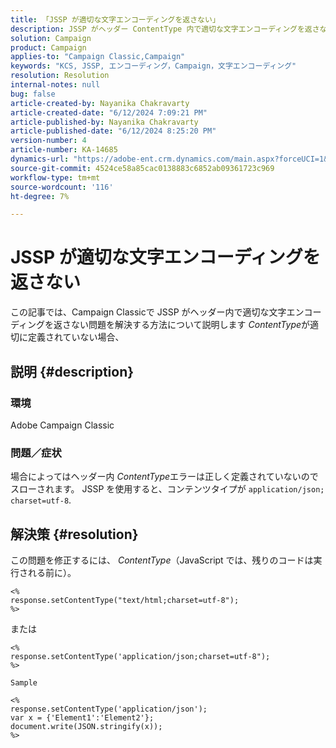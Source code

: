```yaml
---
title: 「JSSP が適切な文字エンコーディングを返さない」
description: JSSP がヘッダー ContentType 内で適切な文字エンコーディングを返さないCampaign Classicの問題を修正する方法を説明します。
solution: Campaign
product: Campaign
applies-to: "Campaign Classic,Campaign"
keywords: "KCS, JSSP, エンコーディング，Campaign，文字エンコーディング"
resolution: Resolution
internal-notes: null
bug: false
article-created-by: Nayanika Chakravarty
article-created-date: "6/12/2024 7:09:21 PM"
article-published-by: Nayanika Chakravarty
article-published-date: "6/12/2024 8:25:20 PM"
version-number: 4
article-number: KA-14685
dynamics-url: "https://adobe-ent.crm.dynamics.com/main.aspx?forceUCI=1&pagetype=entityrecord&etn=knowledgearticle&id=9bd39f42-ef28-ef11-840a-000d3a3764e0"
source-git-commit: 4524ce58a85cac0138883c6852ab09361723c969
workflow-type: tm+mt
source-wordcount: '116'
ht-degree: 7%

---
```


# JSSP が適切な文字エンコーディングを返さない


この記事では、Campaign Classicで JSSP がヘッダー内で適切な文字エンコーディングを返さない問題を解決する方法について説明します *ContentType*&#x200B;が適切に定義されていない場合、

## 説明 {#description}


### <b>環境</b>

Adobe Campaign Classic

### <b>問題／症状</b>

場合によってはヘッダー内 *ContentType*&#x200B;エラーは正しく定義されていないのでスローされます。 JSSP を使用すると、コンテンツタイプが `application/json; charset=utf-8`.


## 解決策 {#resolution}


この問題を修正するには、 *ContentType*（JavaScript では、残りのコードは実行される前に）。


```
<%
response.setContentType("text/html;charset=utf-8");
%>
```


または


```
<%
response.setContentType('application/json;charset=utf-8");
%>

Sample
```



```
<%
response.setContentType('application/json');
var x = {'Element1':'Element2'};
document.write(JSON.stringify(x));
%>
```

